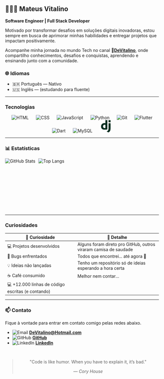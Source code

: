 ## 🧑🏽‍💻 Mateus Vitalino

**Software Engineer | Full Stack Developer**

Motivado por transformar desafios em soluções digitais inovadoras, estou sempre em busca de aprimorar minhas habilidades e entregar projetos que impactam positivamente.

Acompanhe minha jornada no mundo Tech no canal 💾[**DeVitalino**](https://www.youtube.com/@CodeVitalino), onde compartilho conhecimentos, desafios e conquistas, aprendendo e ensinando junto com a comunidade.

### 🌐 Idiomas

- 🇧🇷 Português — Nativo  
- 🇺🇸 Inglês — (estudando para fluente)

---

### Tecnologias

<div align="center">

<img alt="HTML" title="HTML" width="40px" style="margin: 0 10px;" src="https://cdn.jsdelivr.net/gh/devicons/devicon/icons/html5/html5-original.svg" />
<img alt="CSS" title="CSS" width="40px" style="margin: 0 10px;" src="https://cdn.jsdelivr.net/gh/devicons/devicon/icons/css3/css3-original.svg" />
<img alt="JavaScript" title="JavaScript" width="40px" style="margin: 0 10px;" src="https://cdn.jsdelivr.net/gh/devicons/devicon/icons/javascript/javascript-original.svg" />
<img alt="Python" title="Python" width="40px" style="margin: 0 10px;" src="https://cdn.jsdelivr.net/gh/devicons/devicon/icons/python/python-original.svg" />
<img alt="Git" title="Git" width="40px" style="margin: 0 10px;" src="https://cdn.jsdelivr.net/gh/devicons/devicon/icons/git/git-original.svg" />
<img alt="Flutter" title="Flutter" width="40px" style="margin: 0 10px;" src="https://cdn.jsdelivr.net/gh/devicons/devicon/icons/flutter/flutter-original.svg" />
<img alt="Dart" title="Dart" width="40px" style="margin: 0 10px;" src="https://cdn.jsdelivr.net/gh/devicons/devicon/icons/dart/dart-original.svg" />
<img alt="MySQL" title="MySQL" width="40px" style="margin: 0 10px;" src="https://cdn.jsdelivr.net/gh/devicons/devicon/icons/mysql/mysql-original.svg" />
<img alt="Django" title="Django" width="40px" style="margin: 0 10px;" src="https://raw.githubusercontent.com/devicons/devicon/master/icons/django/django-plain.svg" />

</div>

---

### 📊 Estatísticas

<p>
  <img 
    align="left" 
    alt="GitHub Stats" 
    height="150" 
    style="padding-right: 10px;" 
    src="https://github-readme-stats.vercel.app/api?username=DeVitalino&show_icons=true&theme=dark&include_all_commits=true&locale=pt-br" 
  />

  <img 
    align="left" 
    alt="Top Langs" 
    height="150" 
    src="https://github-readme-stats.vercel.app/api/top-langs/?username=DeVitalino&theme=dark&layout=compact&custom_title=Tecnologias&langs_count=9" 
  />
</p>

<br/><br/><br/><br/><br/><br/><br/><br/><br/><br/>

---

### Curiosidades

| 🔎 Curiosidade                           | 💬 Detalhe                                                                |
|------------------------------------------|---------------------------------------------------------------------------|
| 💻 Projetos desenvolvidos                | Alguns foram direto pro GitHub, outros viraram camisa de saudade          |
| 🐞 Bugs enfrentados                      | Todos que encontrei...                                    até agora 👀   |
| 💡 Ideias não lançadas                   | Tenho um repositório só de ideias esperando a hora certa                  |
| ☕ Café consumido                        | Melhor nem contar...                                                      |
| 💻 +12.000 linhas de código escritas (e contando)                                                                    

---

### 📫 Contato

Fique à vontade para entrar em contato comigo pelas redes abaixo.  
  
- <img src="https://img.icons8.com/ios-glyphs/20/000000/new-post.png" alt="Email" /> **DeVitalino@Hotmail.com**  
- <img src="https://cdn.jsdelivr.net/gh/devicons/devicon/icons/github/github-original.svg" width="20" alt="GitHub" /> **[GitHub]({{GITHUB_LINK}})**  
- <img src="https://cdn.jsdelivr.net/gh/devicons/devicon/icons/linkedin/linkedin-original.svg" width="20" alt="LinkedIn" /> **[LinkedIn]({{LINKEDIN_LINK}})**  

<br>

<div align="center">


<blockquote>
  <p>"Code is like humor. When you have to explain it, it’s bad."</p>
  <footer>— <em>Cory House</em></footer>
</blockquote>

</div>
